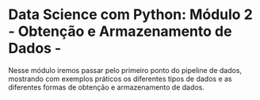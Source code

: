 # Data Science com Python: Módulo 2 - Obtenção e Armazenamento de Dados -
Nesse módulo iremos passar pelo primeiro ponto do pipeline de dados, mostrando com exemplos práticos os diferentes tipos de dados e as diferentes formas de obtenção e armazenamento de dados.
